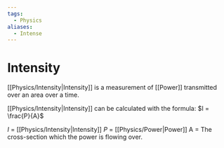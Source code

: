 ```yaml
---
tags:
  - Physics
aliases:
  - Intense
---
```

# Intensity
[[Physics/Intensity|Intensity]] is a measurement of [[Power]] transmitted over an area over a time.

[[Physics/Intensity|Intensity]] can be calculated with the formula:
$I = \frac{P}{A}$

$I$ = [[Physics/Intensity|Intensity]]
$P$ = [[Physics/Power|Power]]
A = The cross-section which the power is flowing over.
